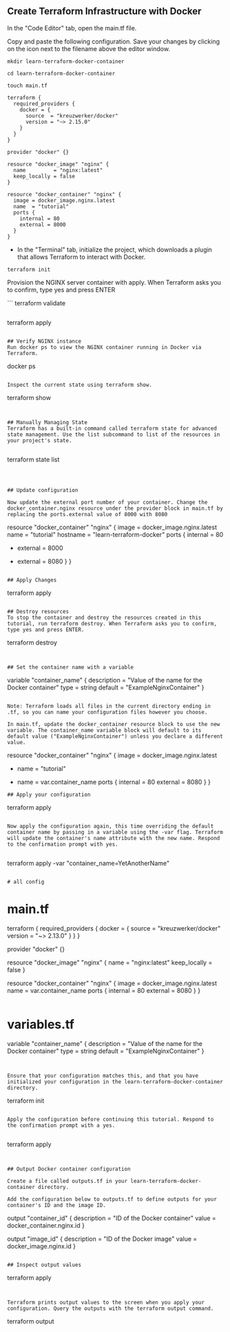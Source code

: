## Create Terraform Infrastructure with Docker
In the "Code Editor" tab, open the main.tf file.

Copy and paste the following configuration. Save your changes by clicking on the icon next to the filename above the editor window.

```
mkdir learn-terraform-docker-container
```
```
cd learn-terraform-docker-container
```
```
touch main.tf
```


```
terraform {
  required_providers {
    docker = {
      source  = "kreuzwerker/docker"
      version = "~> 2.15.0"
    }
  }
}

provider "docker" {}

resource "docker_image" "nginx" {
  name         = "nginx:latest"
  keep_locally = false
}

resource "docker_container" "nginx" {
  image = docker_image.nginx.latest
  name  = "tutorial"
  ports {
    internal = 80
    external = 8000
  }
}
```

* In the "Terminal" tab, initialize the project, which downloads a plugin that allows Terraform to interact with Docker.

```
terraform init

```

Provision the NGINX server container with apply. When Terraform asks you to confirm, type yes and press ENTER

‍‍‍‍```
terraform validate

```

```
terraform apply
```

## Verify NGINX instance
Run docker ps to view the NGINX container running in Docker via Terraform.

```
docker ps
```

Inspect the current state using terraform show.
```
terraform show
```


## Manually Managing State
Terraform has a built-in command called terraform state for advanced state management. Use the list subcommand to list of the resources in your project's state.


```
terraform state list
```



## Update configuration

Now update the external port number of your container. Change the docker_container.nginx resource under the provider block in main.tf by replacing the ports.external value of 8000 with 8080

```
resource "docker_container" "nginx" {
  image = docker_image.nginx.latest
  name  = "tutorial"
  hostname = "learn-terraform-docker"
  ports {
    internal = 80
-   external = 8000
+   external = 8080
  }
}
```

## Apply Changes
```
terraform apply
```

## Destroy resources
To stop the container and destroy the resources created in this tutorial, run terraform destroy. When Terraform asks you to confirm, type yes and press ENTER.

```
terraform destroy
```


## Set the container name with a variable

```
variable "container_name" {
  description = "Value of the name for the Docker container"
  type        = string
  default     = "ExampleNginxContainer"
}
```

Note: Terraform loads all files in the current directory ending in .tf, so you can name your configuration files however you choose.

In main.tf, update the docker_container resource block to use the new variable. The container_name variable block will default to its default value ("ExampleNginxContainer") unless you declare a different value.

```
resource "docker_container" "nginx" {
  image = docker_image.nginx.latest
- name  = "tutorial"
+ name  = var.container_name
  ports {
    internal = 80
    external = 8080
  }
}
```
## Apply your configuration

```
terraform apply
```

Now apply the configuration again, this time overriding the default container name by passing in a variable using the -var flag. Terraform will update the container's name attribute with the new name. Respond to the confirmation prompt with yes.


```
terraform apply -var "container_name=YetAnotherName"
```

# all config

```
# main.tf

terraform {
  required_providers {
    docker = {
      source  = "kreuzwerker/docker"
      version = "~> 2.13.0"
    }
  }
}

provider "docker" {}

resource "docker_image" "nginx" {
  name         = "nginx:latest"
  keep_locally = false
}

resource "docker_container" "nginx" {
  image = docker_image.nginx.latest
  name  = var.container_name
  ports {
    internal = 80
    external = 8080
  }
}
```
```
# variables.tf

variable "container_name" {
  description = "Value of the name for the Docker container"
  type        = string
  default     = "ExampleNginxContainer"
}
```


Ensure that your configuration matches this, and that you have initialized your configuration in the learn-terraform-docker-container directory.

```
terraform init
```

Apply the configuration before continuing this tutorial. Respond to the confirmation prompt with a yes.


```
terraform apply
```
‍‍‍

## Output Docker container configuration

Create a file called outputs.tf in your learn-terraform-docker-container directory.

Add the configuration below to outputs.tf to define outputs for your container's ID and the image ID.

```
output "container_id" {
  description = "ID of the Docker container"
  value       = docker_container.nginx.id
}

output "image_id" {
  description = "ID of the Docker image"
  value       = docker_image.nginx.id
}
```

## Inspect output values

```
terraform apply
```


Terraform prints output values to the screen when you apply your configuration. Query the outputs with the terraform output command.

```
terraform output
```
